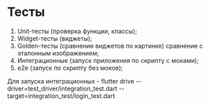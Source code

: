 # Тесты

1. Unit-тесты (проверка функции, классы);
2. Widget-тесты (виджеты);
3. Golden-тесты (сравнение виджетов по картинке) сравнение с эталонным изображением;
4. Интеграционные (запуск приложения по скрипту c моками);
5. e2e (запуск по скрипту без моков);

Для запуска интеграционных - flutter drive --driver=test_driver/integration_test.dart --target=integration_test/login_test.dart

